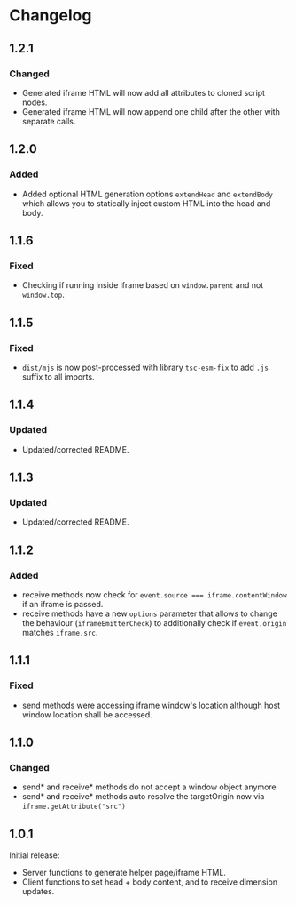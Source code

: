 # Changelog

## 1.2.1

### Changed

- Generated iframe HTML will now add all attributes to cloned script nodes.
- Generated iframe HTML will now append one child after the other with separate calls.

## 1.2.0

### Added

- Added optional HTML generation options `extendHead` and `extendBody` which allows you to statically inject custom HTML into the head and body.

## 1.1.6

### Fixed

- Checking if running inside iframe based on `window.parent` and not `window.top`.

## 1.1.5

### Fixed

- `dist/mjs` is now post-processed with library `tsc-esm-fix` to add `.js` suffix to all imports.

## 1.1.4

### Updated

- Updated/corrected README.

## 1.1.3

### Updated

- Updated/corrected README.

## 1.1.2

### Added

- receive methods now check for `event.source === iframe.contentWindow` if an iframe is passed.
- receive methods have a new `options` parameter that allows to change the behaviour (`iframeEmitterCheck`) to additionally check if `event.origin` matches `iframe.src`.

## 1.1.1

### Fixed

- send methods were accessing iframe window's location although host window location shall be accessed.

## 1.1.0

### Changed

- send* and receive* methods do not accept a window object anymore
- send* and receive* methods auto resolve the targetOrigin now via `iframe.getAttribute("src")`

## 1.0.1

Initial release:

- Server functions to generate helper page/iframe HTML.
- Client functions to set head + body content, and to receive dimension updates.
